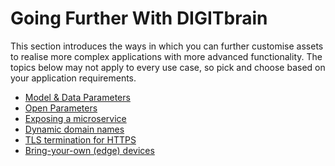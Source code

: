 # Going Further With DIGITbrain

This section introduces the ways in which you can further customise
assets to realise more complex applications with more advanced
functionality. The topics below may not apply to every use case,
so pick and choose based on your application requirements.


- [Model & Data Parameters](model_data)
- [Open Parameters](params)
- [Exposing a microservice](expose)
- [Dynamic domain names](domains)
- [TLS termination for HTTPS](https)
- [Bring-your-own (edge) devices](edge)